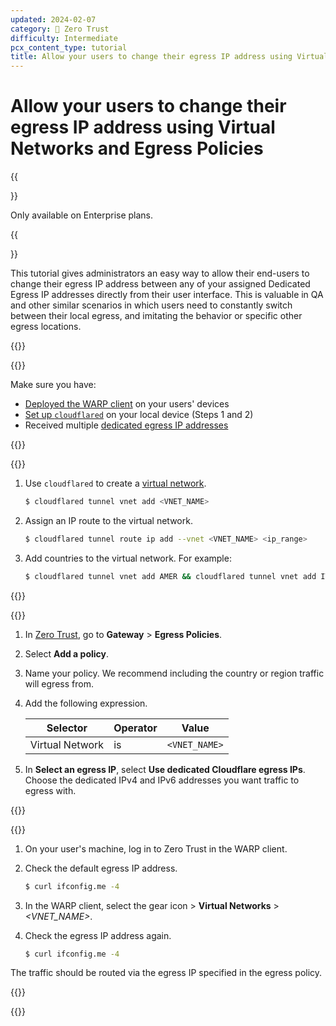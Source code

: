 ```yaml
---
updated: 2024-02-07
category: 🔐 Zero Trust
difficulty: Intermediate
pcx_content_type: tutorial
title: Allow your users to change their egress IP address using Virtual Networks and Egress Policies
---
```


# Allow your users to change their egress IP address using Virtual Networks and Egress Policies

{{<Aside type="note">}}

Only available on Enterprise plans.

{{</Aside>}}

This tutorial gives administrators an easy way to allow their end-users to change their egress IP address between any of your assigned Dedicated Egress IP addresses directly from their user interface. This is valuable in QA and other similar scenarios in which users need to constantly switch between their local egress, and imitating the behavior or specific other egress locations.

{{<tutorial>}}

{{<tutorial-prereqs>}}

Make sure you have:

- [Deployed the WARP client](/cloudflare-one/connections/connect-devices/warp/deployment/) on your users' devices
- [Set up `cloudflared`](/cloudflare-one/connections/connect-networks/get-started/create-local-tunnel/) on your local device (Steps 1 and 2)
- Received multiple [dedicated egress IP addresses](/cloudflare-one/policies/gateway/egress-policies/dedicated-egress-ips/)

{{</tutorial-prereqs>}}

{{<tutorial-step title="Create a virtual network">}}

1. Use `cloudflared` to create a [virtual network](/cloudflare-one/connections/connect-networks/private-net/cloudflared/tunnel-virtual-networks/).

    ```sh
    $ cloudflared tunnel vnet add <VNET_NAME>
    ```

2. Assign an IP route to the virtual network.

    ```sh
    $ cloudflared tunnel route ip add --vnet <VNET_NAME> <ip_range>
    ```

3. Add countries to the virtual network. For example:

    ```sh
    $ cloudflared tunnel vnet add AMER && cloudflared tunnel vnet add ITALY &&  cloudflared tunnel vnet add GB &&  cloudflared tunnel vnet add IRELAND &&  cloudflared tunnel vnet add MEXICO &&  cloudflared tunnel vnet add CANADA  
    ```

{{</tutorial-step>}}

{{<tutorial-step title="Create an egress policy">}}

1. In [Zero Trust](https://one.dash.cloudflare.com/), go to **Gateway** > **Egress Policies**.
2. Select **Add a policy**.
3. Name your policy. We recommend including the country or region traffic will egress from.
4. Add the following expression.

    | Selector        | Operator | Value         |
    | --------------- | -------- | ------------- |
    | Virtual Network | is       | `<VNET_NAME>` |

5. In **Select an egress IP**, select **Use dedicated Cloudflare egress IPs**. Choose the dedicated IPv4 and IPv6 addresses you want traffic to egress with.

{{</tutorial-step>}}

{{<tutorial-step title="Test your egress policy">}}

1. On your user's machine, log in to Zero Trust in the WARP client.
2. Check the default egress IP address.

    ```sh
    $ curl ifconfig.me -4
    ```

3. In the WARP client, select the gear icon > **Virtual Networks** > _<VNET_NAME>_.
4. Check the egress IP address again.

    ```sh
    $ curl ifconfig.me -4
    ```

The traffic should be routed via the egress IP specified in the egress policy.

{{</tutorial-step>}}

{{</tutorial>}}
